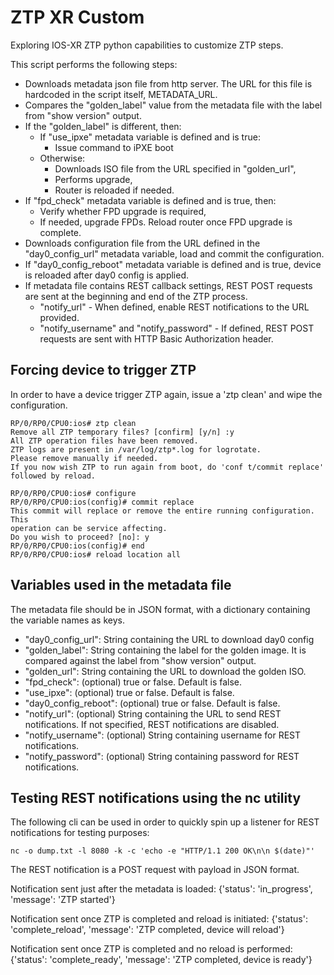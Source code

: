 # ZTP XR Custom

Exploring IOS-XR ZTP python capabilities to customize ZTP steps.

This script performs the following steps:
- Downloads metadata json file from http server. The URL for this file is hardcoded in the script itself, METADATA_URL.
- Compares the "golden_label" value from the metadata file with the label from "show version" output.
- If the "golden_label" is different, then:
    - If "use_ipxe" metadata variable is defined and is true:
        - Issue command to iPXE boot
    - Otherwise:
        - Downloads ISO file from the URL specified in "golden_url",
        - Performs upgrade,
        - Router is reloaded if needed.
- If "fpd_check" metadata variable is defined and is true, then:
    - Verify whether FPD upgrade is required,
    - If needed, upgrade FPDs. Reload router once FPD upgrade is complete.
- Downloads configuration file from the URL defined in the "day0_config_url" metadata variable, load and commit the configuration.
- If "day0_config_reboot" metadata variable is defined and is true, device is reloaded after day0 config is applied.
- If metadata file contains REST callback settings, REST POST requests are sent at the beginning and end of the ZTP process.
    - "notify_url" - When defined, enable REST notifications to the URL provided.
    - "notify_username" and "notify_password" - If defined, REST POST requests are sent with HTTP Basic Authorization header.


## Forcing device to trigger ZTP

In order to have a device trigger ZTP again, issue a 'ztp clean' and wipe the configuration.

    RP/0/RP0/CPU0:ios# ztp clean
    Remove all ZTP temporary files? [confirm] [y/n] :y
    All ZTP operation files have been removed.
    ZTP logs are present in /var/log/ztp*.log for logrotate.
    Please remove manually if needed.
    If you now wish ZTP to run again from boot, do 'conf t/commit replace' followed by reload.
    
    RP/0/RP0/CPU0:ios# configure
    RP/0/RP0/CPU0:ios(config)# commit replace
    This commit will replace or remove the entire running configuration. This
    operation can be service affecting.
    Do you wish to proceed? [no]: y
    RP/0/RP0/CPU0:ios(config)# end
    RP/0/RP0/CPU0:ios# reload location all


## Variables used in the metadata file

The metadata file should be in JSON format, with a dictionary containing the variable names as keys.

- "day0_config_url": String containing the URL to download day0 config
- "golden_label": String containing the label for the golden image. It is compared against the label from "show version" output.
- "golden_url": String containing the URL to download the golden ISO.
- "fpd_check": (optional) true or false. Default is false.
- "use_ipxe": (optional) true or false. Default is false.
- "day0_config_reboot": (optional) true or false. Default is false.
- "notify_url": (optional) String containing the URL to send REST notifications. If not specified, REST notifications are disabled.
- "notify_username": (optional) String containing username for REST notifications.
- "notify_password": (optional) String containing password for REST notifications.


## Testing REST notifications using the nc utility

The following cli can be used in order to quickly spin up a listener for REST notifications for testing purposes:

    nc -o dump.txt -l 8080 -k -c 'echo -e "HTTP/1.1 200 OK\n\n $(date)"' 

The REST notification is a POST request with payload in JSON format.

Notification sent just after the metadata is loaded:
{'status': 'in_progress', 'message': 'ZTP started'}

Notification sent once ZTP is completed and reload is initiated: 
{'status': 'complete_reload', 'message': 'ZTP completed, device will reload'}

Notification sent once ZTP is completed and no reload is performed: 
{'status': 'complete_ready', 'message': 'ZTP completed, device is ready'}
